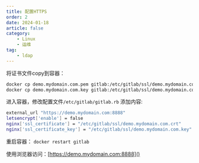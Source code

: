 ```yaml
---
title: 配置HTTPS
order: 2
date: 2024-01-18
article: false
category:
    - Linux
    - 运维
tag:
    - ldap
---
```


将证书文件copy到容器：

``` bash
docker cp demo.mydomain.com.pem gitlab:/etc/gitlab/ssl/demo.mydomain.com.crt
docker cp demo.mydomain.com.key gitlab:/etc/gitlab/ssl/demo.mydomain.com.key
```

进入容器，修改配置文件`/etc/gitlab/gitlab.rb` 添加内容:

``` bash
external_url "https://demo.mydomain.com:8888"
letsencrypt['enable'] = false
nginx['ssl_certificate'] = "/etc/gitlab/ssl/demo.mydomain.com.crt"
nginx['ssl_certificate_key'] = "/etc/gitlab/ssl/demo.mydomain.com.key"
```

重启容器： `docker restart gitlab`

使用浏览器访问：[https://demo.mydomain.com:8888]()